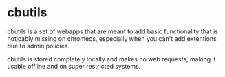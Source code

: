 # cbutils
cbutils is a set of webapps that are meant to add basic functionality that is noticably missing on chromeos, especially when you can't add extentions due to admin policies.

cbutils is stored completely locally and makes no web requests, making it usable offline and on super restricted systems.
